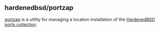 ## hardenedbsd/portzap

[portzap](https://git.hardenedbsd.org/0x1eef/portzap) is a utility for managing a location 
installation of the [HardenedBSD ports collection](https://git.hardenedbsd.org/hardenedbsd/ports).
